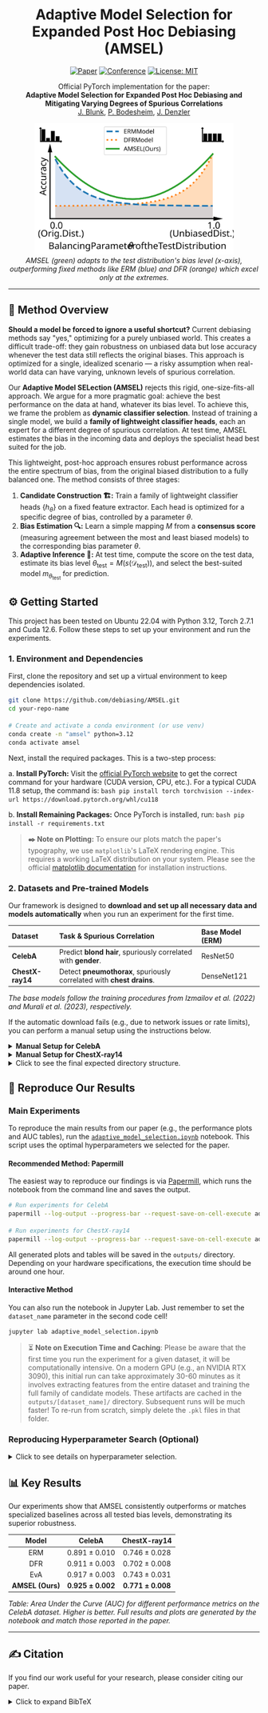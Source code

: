 <div align="center">

# **Adaptive Model Selection for Expanded Post Hoc Debiasing (AMSEL)**

[![Paper](https://img.shields.io/badge/paper-PDF-red)](https://blunk.sh/blunk2025amsel.pdf)
[![Conference](https://img.shields.io/badge/CAIP-2025-yellow)](https://caip2025.com)
[![License: MIT](https://img.shields.io/badge/License-MIT-green.svg)](https://opensource.org/licenses/MIT)

</div>

<p align="center">
  Official PyTorch implementation for the paper:<br>
  <b>Adaptive Model Selection for Expanded Post Hoc Debiasing and Mitigating Varying Degrees of Spurious Correlations</b><br>
  <a href=https://inf-cv.uni-jena.de/home/staff/blunk/>J. Blunk</a>, <a href=https://inf-cv.uni-jena.de/home/staff/bodesheim/>P. Bodesheim</a>, <a href=https://inf-cv.uni-jena.de/home/staff/denzler/>J. Denzler</a>
</p>

<p align="center">
  <img src="teaserfigure.svg" width="400" alt="AMSEL Performance Plot">
  <br>
  <em>AMSEL (green) adapts to the test distribution's bias level (x-axis), outperforming fixed methods like ERM (blue) and DFR (orange) which excel only at the extremes.</em>
</p>

---

## 🎯 Method Overview

**Should a model be forced to ignore a useful shortcut?** Current debiasing methods say "yes," optimizing for a purely unbiased world. This creates a difficult trade-off: they gain robustness on unbiased data but lose accuracy whenever the test data still reflects the original biases. This approach is optimized for a single, idealized scenario — a risky assumption when real-world data can have varying, unknown levels of spurious correlation.

Our **Adaptive Model SELection (AMSEL)** rejects this rigid, one-size-fits-all approach. We argue for a more pragmatic goal: achieve the best performance on the data at hand, whatever its bias level. To achieve this, we frame the problem as **dynamic classifier selection**. Instead of training a single model, we build a **family of lightweight classifier heads**, each an expert for a different degree of spurious correlation. At test time, AMSEL estimates the bias in the incoming data and deploys the specialist head best suited for the job.

This lightweight, post-hoc approach ensures robust performance across the entire spectrum of bias, from the original biased distribution to a fully balanced one. The method consists of three stages:

1.  **Candidate Construction 🏗️:** Train a family of lightweight classifier heads $`\{h_\theta\}`$ on a fixed feature extractor. Each head is optimized for a specific degree of bias, controlled by a parameter $`\theta`$.
2.  **Bias Estimation 🔍:** Learn a simple mapping $`M`$ from a **consensus score** (measuring agreement between the most and least biased models) to the corresponding bias parameter $`\theta`$.
3.  **Adaptive Inference 🚀:** At test time, compute the score on the test data, estimate its bias level $`\theta_{\mathrm{test}} = M(s(\mathcal{D}_{\mathrm{test}}))`$, and select the best-suited model $`m_{\theta_{\mathrm{test}}}`$ for prediction.

<!-- | Step 1: Candidate Construction 🏗️ | Step 2: Bias Estimation 🔍 | Step 3: Adaptive Inference 🚀 |
| :--- | :--- | :--- |
| Train a family of lightweight classifier heads $\{h_\theta\}$ on a fixed feature extractor. Each head is optimized for a specific degree of bias, controlled by a parameter $\theta$. | Learn a simple mapping $M$ from a **consensus score** (measuring agreement between the most and least biased models) to the corresponding bias parameter $\theta$. | At test time, compute the score on the test data, estimate its bias level $\theta_{\mathrm{test}} = M(s(\mathcal{D}_{\mathrm{test}}))$, and select the best-suited model $m_{\theta_{\mathrm{test}}}$ for prediction. |

This approach allows AMSEL to be robust across a wide spectrum of strengthspurious correlations without retraining the expensive feature extractor. -->

## ⚙️ Getting Started

This project has been tested on Ubuntu 22.04 with Python 3.12, Torch 2.7.1 and Cuda 12.6. Follow these steps to set up your environment and run the experiments.

### 1. Environment and Dependencies

First, clone the repository and set up a virtual environment to keep dependencies isolated.

```bash
git clone https://github.com/debiasing/AMSEL.git
cd your-repo-name

# Create and activate a conda environment (or use venv)
conda create -n "amsel" python=3.12
conda activate amsel
```

Next, install the required packages. This is a two-step process:

  a. **Install PyTorch:** Visit the [official PyTorch website](https://pytorch.org/get-started/locally/) to get the correct command for your hardware (CUDA version, CPU, etc.). For a typical CUDA 11.8 setup, the command is:
     ```bash
     pip install torch torchvision --index-url https://download.pytorch.org/whl/cu118
     ```

  b. **Install Remaining Packages:** Once PyTorch is installed, run:
     ```bash
     pip install -r requirements.txt
     ```

> **✒️ Note on Plotting:** To ensure our plots match the paper's typography, we use `matplotlib`'s LaTeX rendering engine. This requires a working LaTeX distribution on your system. Please see the official [matplotlib documentation](https://matplotlib.org/stable/users/explain/text/usetex.html#usetex) for installation instructions.

### 2. Datasets and Pre-trained Models

Our framework is designed to **download and set up all necessary data and models automatically** when you run an experiment for the first time.

| Dataset | Task & Spurious Correlation | Base Model (ERM) |
| :--- | :--- | :--- |
| **CelebA** | Predict **blond hair**, spuriously correlated with **gender**. | ResNet50 |
| **ChestX-ray14** | Detect **pneumothorax**, spuriously correlated with **chest drains**. | DenseNet121 |

*The base models follow the training procedures from Izmailov et al. (2022) and Murali et al. (2023), respectively.*

If the automatic download fails (e.g., due to network issues or rate limits), you can perform a manual setup using the instructions below.

<details>
<summary><strong>Manual Setup for CelebA</strong></summary>

* **Dataset Files:** The automatic download via `torchvision` can sometimes fail due to Google Drive rate limits. If this happens:
    1.  Go to the [official CelebA project page](http://mmlab.ie.cuhk.edu.hk/projects/CelebA.html).
    2.  Download `img_align_celeba.zip` and the four `list_*.txt` annotation files.
    3.  Unzip the images and place the `img_align_celeba` folder and all `.txt` files directly inside `data/celeba/`.

* **Model Weights:**
    1.  Download the `celeba_models.zip` from our [**GitHub Releases page**](https://github.com/debiasing/AMSEL/releases).
    2.  Extract the contents into the `data/celeba/models/` directory.

</details>

<details>
<summary><strong>Manual Setup for ChestX-ray14</strong></summary>

* **Dataset Files:** The ChestX-ray14 dataset files and pre-processed annotations are only available via automatic download from our GitHub release. Manual download for the dataset is not provided at this time.

* **Model Weights:**
    1.  Download the `chestx-ray14_models.zip` from our [**GitHub Releases page**](https://github.com/debiasing/AMSEL/releases).
    2.  Extract the contents into the `data/chestx-ray14/models/` directory.

</details>

<details>
<summary>Click to see the final expected directory structure.</summary>

After a successful setup (either automatic or manual), your `data` directory should look like this:

```
data/
├── celeba/
│   ├── img_align_celeba/
│   │   ├── 000001.jpg
│   │   └── ...
│   ├── models/
│   │   ├── izmailov_resnet50_erm_seed1/
│   │   │   └── best_model.th
│   │   ├── izmailov_resnet50_erm_seed2/
│   │   └── ...
│   ├── identity_CelebA.txt
│   ├── list_attr_celeba.txt
│   ├── list_bbox_celeba.txt
│   ├── list_eval_partition.txt
│   └── list_landmarks_align_celeba.txt
│
└── chestx-ray14/
    ├── images/
    │   ├── 00000001_000.png
    │   └── ...
    ├── models/
    │   ├── murali_dense121_erm_seed1/
    │   │   └── best_model.th
    │   ├── murali_dense121_erm_seed2/
    │   └── ...
    ├── nih_full.xlsx
    ├── nih_subset.xlsx
    ├── nih_full_processed.csv
    ├── nih_train_val_processed.csv
    └── nih_test_processed.csv
```

</details>

## 🚀 Reproduce Our Results

### Main Experiments

To reproduce the main results from our paper (e.g., the performance plots and AUC tables), run the [`adaptive_model_selection.ipynb`](./adaptive_model_selection.ipynb) notebook. This script uses the optimal hyperparameters we selected for the paper.

#### Recommended Method: Papermill
The easiest way to reproduce our findings is via [Papermill](https://papermill.readthedocs.io/en/latest/), which runs the notebook from the command line and saves the output.

```bash
# Run experiments for CelebA
papermill --log-output --progress-bar --request-save-on-cell-execute adaptive_model_selection.ipynb outputs/celeba_results.ipynb -p dataset_name celeba

# Run experiments for ChestX-ray14
papermill --log-output --progress-bar --request-save-on-cell-execute adaptive_model_selection.ipynb outputs/chestx-ray14_results.ipynb -p dataset_name chestx-ray14
```
<!--- Alternative for detached running:
screen -L -Logfile outputs/celeba_log.txt -S AMSEL-CelebA papermill --log-output --progress-bar --request-save-on-cell-execute adaptive_model_selection.ipynb outputs/celeba_results.ipynb -p dataset_name celeba

screen -L -Logfile outputs/chestx-ray14_log.txt -S AMSEL-ChestX-ray14 papermill --log-output --progress-bar --request-save-on-cell-execute adaptive_model_selection.ipynb outputs/chestx-ray14_results.ipynb -p dataset_name chestx-ray14
--->

All generated plots and tables will be saved in the `outputs/` directory. Depending on your hardware specifications, the execution time should be around one hour.

#### Interactive Method

You can also run the notebook in Jupyter Lab. Just remember to set the `dataset_name` parameter in the second code cell!
```bash
jupyter lab adaptive_model_selection.ipynb
```

> ⏳ **Note on Execution Time and Caching**: Please be aware that the first time you run the experiment for a given dataset, it will be computationally intensive. On a modern GPU (e.g., an NVIDIA RTX 3090), this initial run can take approximately 30-60 minutes as it involves extracting features from the entire dataset and training the full family of candidate models. These artifacts are cached in the `outputs/[dataset_name]/` directory. Subsequent runs will be much faster! To re-run from scratch, simply delete the `.pkl` files in that folder.

### Reproducing Hyperparameter Search (Optional)

<details>
<summary>Click to see details on hyperparameter selection.</summary>

Our main experiments use a pre-selected inverse regularization strength `C`. We selected this value by following the procedure from Kirichenko et al. (DFR), which involves maximizing the **worst-group accuracy** on a held-out validation set.

If you wish to verify this process or tune `C` for a new dataset, you can run the [`hyperparameter_selection.ipynb`](./hyperparameter_selection.ipynb) notebook:

```bash
# Run hyperparameter search for CelebA
papermill --log-output --progress-bar hyperparameter_selection.ipynb outputs/celeba_hyperparameter_results.ipynb -p dataset_name celeba

# Run hyperparameter search for ChestX-ray14
papermill --log-output --progress-bar hyperparameter_selection.ipynb outputs/chestx-ray14_hyperparameter_results.ipynb -p dataset_name chestx-ray14
```
<!--- Alternative for detached running:
screen -L -Logfile outputs/celeba_hyperparameters_log.txt -S AMSEL-CelebA-Hyperparameters papermill --log-output --progress-bar hyperparameter_selection.ipynb outputs/celeba_hyperparameter_results.ipynb -p dataset_name celeba

screen -L -Logfile outputs/chestx-ray14_hyperparameters_log.txt -S AMSEL-ChestX-ray14-Hyperparameters papermill --log-output --progress-bar hyperparameter_selection.ipynb outputs/chestx-ray14_hyperparameter_results.ipynb -p dataset_name chestx-ray14
--->

The notebook will generate a table of results in the `outputs/` directory. The optimal `C` value should then be updated in `config.py` before running the main experiment.

</details>


## 📊 Key Results

Our experiments show that AMSEL consistently outperforms or matches specialized baselines across all tested bias levels, demonstrating its superior robustness.

| Model        | CelebA | ChestX-ray14 |
|:------------:|:--------------:|:--------------------------:|
| ERM          | $`0.891 \pm  0.010`$ | $`0.746 \pm  0.028`$ |
| DFR          | $`0.911 \pm  0.003`$ | $`0.702 \pm  0.008`$ |
| EvA          | $`0.917 \pm  0.003`$ | $`0.743 \pm  0.031`$ |
| **AMSEL (Ours)** | $`\mathbf{0.925 \pm  0.002}`$ | $`\mathbf{0.771 \pm  0.008}`$ |

*Table: Area Under the Curve (AUC) for different performance metrics on the CelebA dataset. Higher is better. Full results and plots are generated by the notebook and match those reported in the paper.*

---

## ✍️ Citation

If you find our work useful for your research, please consider citing our paper.

<details>
<summary>Click to expand BibTeX</summary>

```bibtex
@inproceedings{blunk2025amsel,
  title     = {Adaptive Model Selection for Expanded Post Hoc Debiasing and Mitigating Varying Degrees of Spurious Correlations},
  author    = {Blunk, J. and Bodesheim, P. and Denzler, J.},
  booktitle = {CAIP 2025: 21st International Conference in Computer Analysis of Images and Patterns},
  year      = {2025}
}
```
</deta